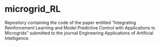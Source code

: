 # microgrid_RL

Repository containing the code of the paper entitled “Integrating Reinforcement Learning and Model Predictive Control with Applications to Microgrids” submitted to the journal Engineering Applications of Artificial Intelligence.
